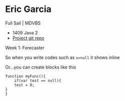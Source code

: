 # Eric Garcia

 Full Sail | MDVBS

* 1409 Java 2
* [Project git repo](https://github.com/ENG618/GarciaE1409Java2)

Week 1: Forecaster


So when you write codes such as `x=null` it shows inline

Or...you can create blocks like this 

```
function myFunc(){
	if(var test == null){
	test = 0;
}
}
```